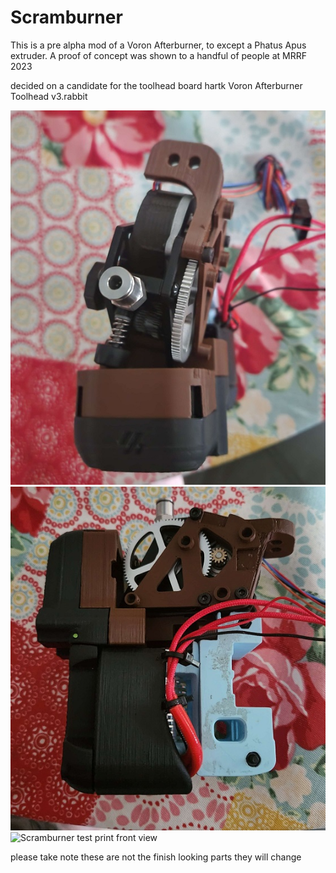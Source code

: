# Scramburner

This is a pre alpha mod of a Voron Afterburner, to except a Phatus Apus extruder. A proof of concept was shown to a handful of people at MRRF 2023

decided on a candidate for the toolhead board hartk Voron Afterburner Toolhead v3.rabbit

![Scramburner test print top view](Images/top_down.jpg) 
![Scramburner test print toolboard right side](Images/toolboard_right_side.jpg)
![Scramburner test print front view](Images/20240104_163637.jpg)

please take note these are not the finish looking parts they will change
